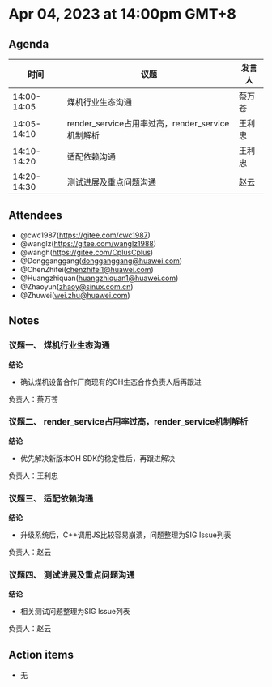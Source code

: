 # Apr 04, 2023 at 14:00pm GMT+8

## Agenda
| 时间        | 议题                                             | 发言人 |
| ----------- | ------------------------------------------------ | ------ |
| 14:00-14:05 | 煤机行业生态沟通                                 | 蔡万苍 |
| 14:05-14:10 | render_service占用率过高，render_service机制解析 | 王利忠 |
| 14:10-14:20 | 适配依赖沟通                                     | 王利忠 |
| 14:20-14:30 | 测试进展及重点问题沟通                           | 赵云   |

## Attendees
- @cwc1987(https://gitee.com/cwc1987)
- @wanglz(https://gitee.com/wanglz1988)
- @wangh(https://gitee.com/CplusCplus)
- @Dongganggang(dongganggang@huawei.com)
- @ChenZhifei(chenzhifei1@huawei.com)
- @Huangzhiquan(huangzhiquan1@huawei.com)
- @Zhaoyun(zhaoy@sinux.com.cn)
- @Zhuwei(wei.zhu@huawei.com)

## Notes

### 议题一、 煤机行业生态沟通

**结论**
- 确认煤机设备合作厂商现有的OH生态合作负责人后再跟进

负责人：蔡万苍

### 议题二、 render_service占用率过高，render_service机制解析

**结论**

- 优先解决新版本OH SDK的稳定性后，再跟进解决

负责人：王利忠

### 议题三、 适配依赖沟通

**结论**

- 升级系统后，C++调用JS比较容易崩溃，问题整理为SIG Issue列表

负责人：赵云

### 议题四、 测试进展及重点问题沟通

**结论**

- 相关测试问题整理为SIG Issue列表

负责人：赵云

## Action items

- 无
